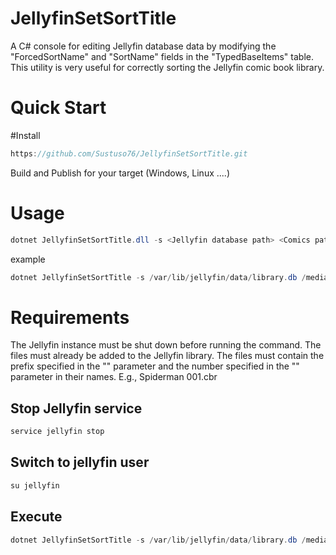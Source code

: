 # JellyfinSetSortTitle

A C# console for editing Jellyfin database data by modifying the "ForcedSortName" and "SortName" fields in the "TypedBaseItems" table.
This utility is very useful for correctly sorting the Jellyfin comic book library.
# Quick Start

#Install 
```c#
https://github.com/Sustuso76/JellyfinSetSortTitle.git
```
Build and Publish for your target (Windows, Linux ....)

# Usage

```c#
dotnet JellyfinSetSortTitle.dll -s <Jellyfin database path> <Comics path> <Comics prefix ForcedSortName> <Start number>
```
example 
```c#
dotnet JellyfinSetSortTitle -s /var/lib/jellyfin/data/library.db /media/comic/Spiderman Spiderman 001
```
# Requirements
The Jellyfin instance must be shut down before running the command.
The files must already be added to the Jellyfin library.
The files must contain the prefix specified in the "<Comics prefix ForcedSortName>" parameter and the number specified in the "<Start number>" parameter in their names.
E.g., Spiderman 001.cbr

## Stop Jellyfin service
```c#
service jellyfin stop
```

## Switch to jellyfin user
```c#
su jellyfin
```
## Execute
```c#
dotnet JellyfinSetSortTitle -s /var/lib/jellyfin/data/library.db /media/comic/Spiderman Spiderman 001
```

